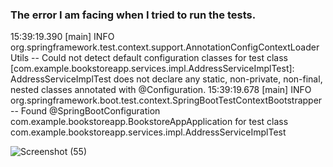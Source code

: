 ### The error I am facing when I tried to run the tests.

15:39:19.390 [main] INFO org.springframework.test.context.support.AnnotationConfigContextLoaderUtils -- Could not detect default configuration classes for test class [com.example.bookstoreapp.services.impl.AddressServiceImplTest]: AddressServiceImplTest does not declare any static, non-private, non-final, nested classes annotated with @Configuration.
15:39:19.678 [main] INFO org.springframework.boot.test.context.SpringBootTestContextBootstrapper -- Found @SpringBootConfiguration com.example.bookstoreapp.BookstoreAppApplication for test class com.example.bookstoreapp.services.impl.AddressServiceImplTest

![Screenshot (55)](https://github.com/one-note/active-tasks/assets/130679461/77a45ad6-1bcc-48ac-8f20-8eabb1988d09)
